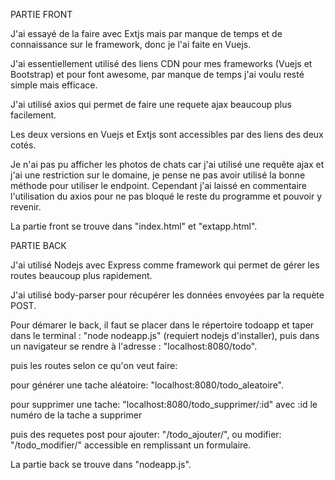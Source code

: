 PARTIE FRONT

J'ai essayé de la faire avec Extjs mais par manque de temps et de connaissance sur le framework, donc je l'ai faite en Vuejs.

J'ai essentiellement utilisé des liens CDN pour mes frameworks (Vuejs et Bootstrap) et pour font awesome, par manque de temps j'ai voulu resté simple mais efficace.

J'ai utilisé axios qui permet de faire une requete ajax beaucoup plus facilement.

Les deux versions en Vuejs et Extjs sont accessibles par des liens des deux cotés.

Je n'ai pas pu afficher les photos de chats car j'ai utilisé une requête ajax et j'ai une restriction sur le domaine, je pense ne pas avoir utilisé la bonne méthode pour utiliser le endpoint. Cependant j'ai laissé en commentaire l'utilisation du axios pour ne pas bloqué le reste du programme et pouvoir y revenir.

La partie front se trouve dans "index.html" et "extapp.html".


PARTIE BACK

J'ai utilisé Nodejs avec Express comme framework qui permet de gérer les routes beaucoup plus rapidement.

J'ai utilisé body-parser pour récupérer les données envoyées par la requète POST.

Pour démarer le back, il faut se placer dans le répertoire todoapp et taper dans le terminal : "node nodeapp.js" (requiert nodejs d'installer), puis dans un navigateur se rendre à l'adresse : "localhost:8080/todo".

puis les routes selon ce qu'on veut faire: 

pour générer une tache aléatoire: "localhost:8080/todo_aleatoire".

pour supprimer une tache: "localhost:8080/todo_supprimer/:id" avec :id le numéro de la tache a supprimer

puis des requetes post pour ajouter: "/todo_ajouter/", ou modifier: "/todo_modifier/" accessible en remplissant un formulaire.	

La partie back se trouve dans "nodeapp.js".